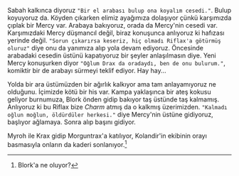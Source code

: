 Sabah kalkınca diyoruz `"Bir el arabası bulup ona koyalım cesedi."`. Bulup koyuyoruz da. Köyden çıkarken elimiz ayağımıza dolaşıyor çünkü karşımızda çıplak bir Mercy var. Arabaya bakıyoruz, orada da Mercy'nin cesedi var. Karşımızdaki Mercy düşmancıl değil, biraz konuşunca anlıyoruz ki hafızası yerinde değil. `"Sorun çıkarırsa keseriz, hiç olmadı Riflax'a götürmüş oluruz"` diye onu da yanımıza alıp yola devam ediyoruz. Öncesinde arabadaki cesedin üstünü kapatıyoruz bir şeyler anlaşılmasın diye. Yeni Mercy konuşurken diyor `"Oğlum Drax da oradaydı, ben de onu bulurum."`, komiktir bir de arabayı sürmeyi teklif ediyor. Hay hay...  
  
Yolda bir ara üstümüzden bir ağırlık kalkıyor ama tam anlayamıyoruz ne olduğunu. İçimizde kötü bir his var. Kampa yaklaşınca bir ateş kokusu geliyor burnumuza, Blork önden gidip bakıyor taş üstünde taş kalmamış. Anlıyoruz ki bu Riflax bize *Charm* atmış da o kalkmış üzerimizden. `"Kalmadı oğlun moğlun, öldürdüler herkesi."` diye Mercy'nin üstüne gidiyoruz, başlıyor ağlamaya. Sonra alıp başını gidiyor.  
  
Myroh ile Krax gidip Morguntrax'a katılıyor, Kolandir'in ekibinin orayı basmasıyla onların da kaderi sonlanıyor.[^1]  
  
[^1]: Blork'a ne oluyor?